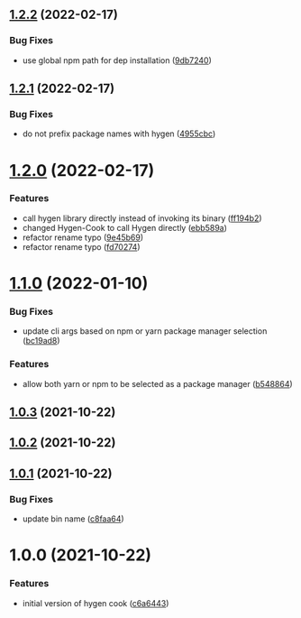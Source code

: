 ## [1.2.2](https://github.com/bbeesley/hygen-cook/compare/v1.2.1...v1.2.2) (2022-02-17)


### Bug Fixes

* use global npm path for dep installation ([9db7240](https://github.com/bbeesley/hygen-cook/commit/9db724060e595711196c1062aa045c822d55565c))

## [1.2.1](https://github.com/bbeesley/hygen-cook/compare/v1.2.0...v1.2.1) (2022-02-17)


### Bug Fixes

* do not prefix package names with hygen ([4955cbc](https://github.com/bbeesley/hygen-cook/commit/4955cbc04fa0dfb76056f88554c082e555de1ee4))

# [1.2.0](https://github.com/bbeesley/hygen-cook/compare/v1.1.0...v1.2.0) (2022-02-17)


### Features

* call hygen library directly instead of invoking its binary ([ff194b2](https://github.com/bbeesley/hygen-cook/commit/ff194b235279fff44528dfbb3497980ec28101be))
* changed Hygen-Cook to call Hygen directly ([ebb589a](https://github.com/bbeesley/hygen-cook/commit/ebb589a3d2fe7c253e3bbe7d10ca9ac31bf9681b))
* refactor rename typo ([9e45b69](https://github.com/bbeesley/hygen-cook/commit/9e45b691e5d4387b0d71d3e74e8951125a6dadde))
* refactor rename typo ([fd70274](https://github.com/bbeesley/hygen-cook/commit/fd702746154ba5618df11496fd14df151874a4fe))

# [1.1.0](https://github.com/bbeesley/hygen-cook/compare/v1.0.3...v1.1.0) (2022-01-10)


### Bug Fixes

* update cli args based on npm or yarn package manager selection ([bc19ad8](https://github.com/bbeesley/hygen-cook/commit/bc19ad89ea6b39152cdb508d69e6947138a5c0a3))


### Features

* allow both yarn or npm to be selected as a package manager ([b548864](https://github.com/bbeesley/hygen-cook/commit/b548864bf09150caf55891bad5fab7b441188622))

## [1.0.3](https://github.com/bbeesley/hygen-cook/compare/v1.0.2...v1.0.3) (2021-10-22)

## [1.0.2](https://github.com/bbeesley/hygen-cook/compare/v1.0.1...v1.0.2) (2021-10-22)

## [1.0.1](https://github.com/bbeesley/hygen-cook/compare/v1.0.0...v1.0.1) (2021-10-22)


### Bug Fixes

* update bin name ([c8faa64](https://github.com/bbeesley/hygen-cook/commit/c8faa64453f1d9de7f1a1b1dcaea44b33fa2e5c0))

# 1.0.0 (2021-10-22)


### Features

* initial version of hygen cook ([c6a6443](https://github.com/bbeesley/hygen-cook/commit/c6a644343813290af203f24277840a862bdb2cb6))
